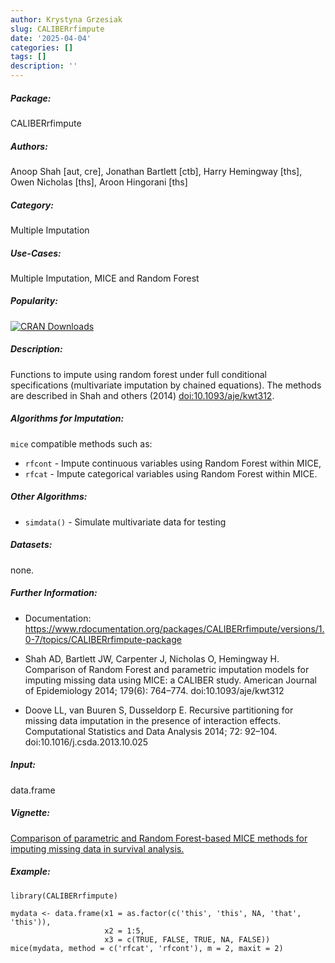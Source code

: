 ```yaml
---
author: Krystyna Grzesiak
slug: CALIBERrfimpute
date: '2025-04-04'
categories: []
tags: []
description: ''
---
```


##### Package: 
CALIBERrfimpute

##### Authors: 
Anoop Shah [aut, cre], Jonathan Bartlett [ctb], Harry Hemingway [ths], Owen Nicholas [ths], Aroon Hingorani [ths]

##### Category:
Multiple Imputation

##### Use-Cases:
Multiple Imputation, MICE and Random Forest

##### Popularity:
[![CRAN Downloads](https://cranlogs.r-pkg.org/badges/CALIBERrfimpute)](https://cran.r-project.org/package=CALIBERrfimpute)

##### Description:
Functions to impute using random forest under full conditional specifications (multivariate imputation by chained equations). The methods are described in Shah and others (2014) <doi:10.1093/aje/kwt312>.

##### Algorithms for Imputation:

`mice` compatible methods such as:
- `rfcont` - Impute continuous variables using Random Forest within MICE,
- `rfcat` - Impute categorical variables using Random Forest within MICE.

##### Other Algorithms:
- `simdata()` - Simulate multivariate data for testing

##### Datasets:
none.

##### Further Information:

- Documentation: https://www.rdocumentation.org/packages/CALIBERrfimpute/versions/1.0-7/topics/CALIBERrfimpute-package

- Shah AD, Bartlett JW, Carpenter J, Nicholas O, Hemingway H. Comparison of Random Forest and parametric imputation models for imputing missing data using MICE: a CALIBER study. American Journal of Epidemiology 2014; 179(6): 764–774. doi:10.1093/aje/kwt312

- Doove LL, van Buuren S, Dusseldorp E. Recursive partitioning for missing data imputation in the presence of interaction effects. Computational Statistics and Data Analysis 2014; 72: 92–104. doi:10.1016/j.csda.2013.10.025

##### Input: 
data.frame

##### Vignette:

[Comparison of parametric and Random Forest-based MICE methods for imputing missing data in survival analysis. ](https://cran.r-project.org/web/packages/CALIBERrfimpute/vignettes/simstudy_survival.pdf)

##### Example:

~~~~ 
library(CALIBERrfimpute)

mydata <- data.frame(x1 = as.factor(c('this', 'this', NA, 'that', 'this')), 
                     x2 = 1:5, 
                     x3 = c(TRUE, FALSE, TRUE, NA, FALSE)) 
mice(mydata, method = c('rfcat', 'rfcont'), m = 2, maxit = 2)
~~~~

